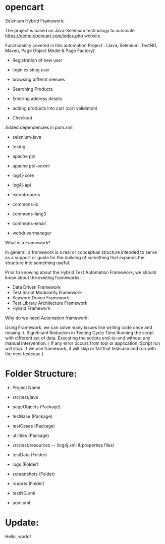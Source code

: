 # opencart
Selenium Hybrid Framework:

The project is based on Java-Selenium technology to automate https://demo.opencart.com/index.php website. 

Functionality covered in this automation Project : (Java, Selenium, TestNG, Maven, Page Object Model & Page Factory):

- Registration of new user

- login existing user

- browsing differnt menues

- Searching Products

- Entering address details

- adding products into cart (cart validation)

- Checkout

Added dependencies in pom.xml:

- selenium-java

- testng

- apache poi

- apache poi-ooxml

- log4j-core

- log4j-api

- extentreports

- commons-io

- commons-lang3

- commons-email

- webdrivermanager

What is a Framework?

In general, a framework is a real or conceptual structure intended to serve as a support or guide for the building of something that expands the structure into something useful.

Prior to knowing about the Hybrid Test Automation Framework, we should know about the existing frameworks:

- Data Driven Framework
- Test Script Modularity Framework
- Keyword Driven Framework
- Test Library Architecture Framework
- Hybrid Framework

Why do we need Automation framework:

Using Framework, we can solve many issues like writing code once and reusing it. Significant Reduction in Testing Cycle Time
Running the script with different set of data. Executing the scripts end-to-end without any manual intervention. ( If any error occurs from tool or application, Script run will stop. If we use framework, it will skip or fail that testcase and run with the next testcase.)

Folder Structure:
=================
- Project Name

- src/test/java

- pageObjects (Package)

- testBase (Package)

- testCases (Package)

- utilities (Package)

- src/test/resources -- (log4j.xml & properties files)

- testData (Folder)

- logs (Folder)

- screenshots (Folder)

- reports (Folder)

- testNG.xml

- pom.xml

Update:
=======
Hello, world!
